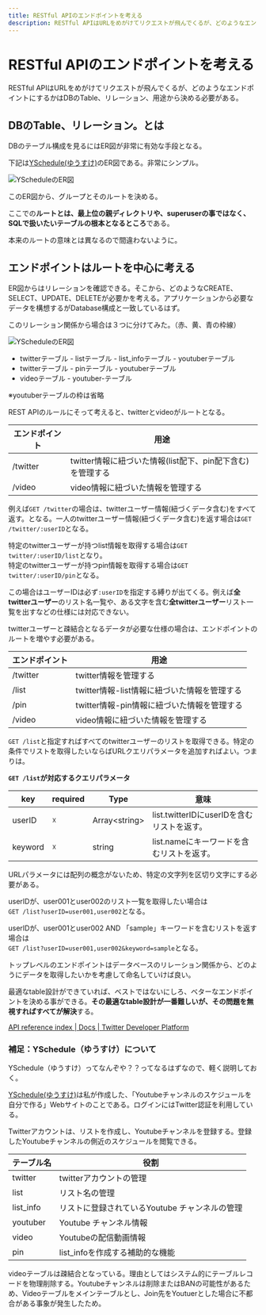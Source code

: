 ```yaml
---
title: RESTful APIのエンドポイントを考える
description: RESTful APIはURLをめがけてリクエストが飛んでくるが、どのようなエンドポイントにするかはDBのTable、リレーション、用途から決める必要がある。
---
```


# RESTful APIのエンドポイントを考える

RESTful APIはURLをめがけてリクエストが飛んでくるが、どのようなエンドポイントにするかはDBのTable、リレーション、用途から決める必要がある。

<ClientOnly>
  <CallInFeedAdsense />
</ClientOnly>

## DBのTable、リレーション。とは

DBのテーブル構成を見るにはER図が非常に有効な手段となる。

下記は[YSchedule(ゆうすけ)](https://yschedule.ement.dev/)のER図である。非常にシンプル。

![YScheduleのER図](/images/NestJS/er.png)

このER図から、グループとそのルートを決める。

ここでの**ルートとは、最上位の親ディレクトリや、superuserの事ではなく、SQLで扱いたいテーブルの根本となるところ**である。

本来のルートの意味とは異なるので間違わないように。

## エンドポイントはルートを中心に考える

ER図からはリレーションを確認できる。そこから、どのようなCREATE、SELECT、UPDATE、DELETEが必要かを考える。アプリケーションから必要なデータを構想するがDatabase構成と一致しているはず。

このリレーション関係から場合は３つに分けてみた。（赤、黄、青の枠線）

![YScheduleのER図](/images/NestJS/er_root.png)

* twitterテーブル - listテーブル - list_infoテーブル - youtuberテーブル
* twitterテーブル - pinテーブル - youtuberテーブル
* videoテーブル - youtuber-テーブル

※youtuberテーブルの枠は省略

REST APIのルールにそって考えると、twitterとvideoがルートとなる。

|エンドポイント|用途|
|---|---|
|/twitter|twitter情報に紐づいた情報(list配下、pin配下含む)を管理する|
|/video|video情報に紐づいた情報を管理する|

例えば`GET /twitter`の場合は、twitterユーザー情報(紐づくデータ含む)をすべて返す。となる。一人のtwitterユーザー情報(紐づくデータ含む)を返す場合は`GET /twitter/:userID`となる。

特定のtwitterユーザーが持つlist情報を取得する場合は`GET twitter/:userID/list`となり。<br>
特定のtwitterユーザーが持つpin情報を取得する場合は`GET twitter/:userID/pin`となる。<br>

この場合はユーザーIDは必ず`:userID`を指定する縛りが出てくる。例えば**全twitterユーザー**のリスト名一覧や、ある文字を含む**全twitterユーザー**リスト一覧を出すなどの仕様には対応できない。

twitterユーザーと疎結合となるデータが必要な仕様の場合は、エンドポイントのルートを増やす必要がある。

|エンドポイント|用途|
|---|---|
|/twitter|twitter情報を管理する|
|/list|twitter情報-list情報に紐づいた情報を管理する|
|/pin|twitter情報-pin情報に紐づいた情報を管理する|
|/video|video情報に紐づいた情報を管理する|

`GET /list`と指定すればすべてのtwitterユーザーのリストを取得できる。特定の条件でリストを取得したいならばURLクエリパラメータを追加すればよい。つまりは。

**`GET /list`が対応するクエリパラメータ**

|key|required|Type|意味|
|---|---|---|---|
|userID|☓|Array\<string\>|list.twitterIDにuserIDを含むリストを返す。|
|keyword|☓|string|list.nameにキーワードを含むリストを返す。|

URLパラメータには配列の概念がないため、特定の文字列を区切り文字にする必要がある。

userIDが、user001とuser002のリスト一覧を取得したい場合は<br>
`GET /list?userID=user001,user002`となる。

userIDが、user001とuser002 AND 「sample」キーワードを含むリストを返す場合は<br>
`GET /list?userID=user001,user002&keyword=sample`となる。


トップレベルのエンドポイントはデータベースのリレーション関係から、どのようにデータを取得したいかを考慮して命名していけば良い。

最適なtable設計ができていれば、ベストではないにしろ、ベターなエンドポイントを決める事ができる。**その最適なtable設計が一番難しいが、その問題を無視すればすべてが解決**する。

[API reference index | Docs | Twitter Developer Platform](https://developer.twitter.com/en/docs/api-reference-index)

### 補足：YSchedule（ゆうすけ）について

YSchedule（ゆうすけ）ってなんぞや？？ってなるはずなので、軽く説明しておく。

[YSchedule(ゆうすけ)](https://yschedule.ement.dev/)は私が作成した、「Youtubeチャンネルのスケジュールを自分で作る」Webサイトのことである。ログインにはTwitter認証を利用している。

Twitterアカウントは、リストを作成し、Youtubeチャンネルを登録する。登録したYoutubeチャンネルの側近のスケジュールを閲覧できる。

|テーブル名|役割|
|---|---|
|twitter|twitterアカウントの管理|
|list|リスト名の管理|
|list_info|リストに登録されているYoutube チャンネルの管理|
|youtuber|Youtube チャンネル情報|
|video|Youtubeの配信動画情報|
|pin|list_infoを作成する補助的な機能|

videoテーブルは疎結合となっている。理由としてはシステム的にテーブルレコードを物理削除する。Youtubeチャンネルは削除またはBANの可能性があるため、Videoテーブルをメインテーブルとし、Join先をYoutuerとした場合に不都合がある事象が発生したため。

<ClientOnly>
  <CallInFeedAdsense />
</ClientOnly>
